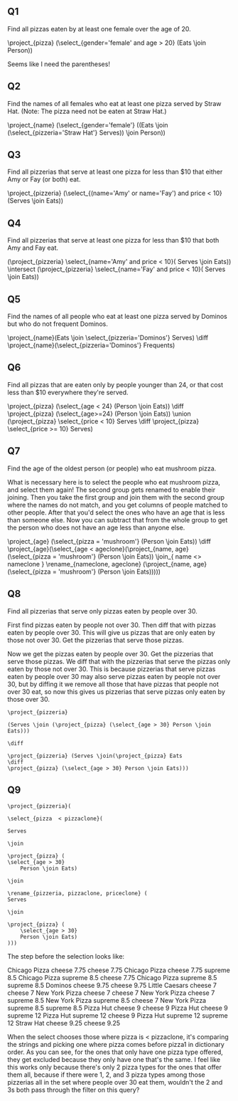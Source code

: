## Q1

Find all pizzas eaten by at least one female over the age of 20. 

\project_{pizza} (\select_{gender='female' and age > 20} (Eats \join Person))

Seems like I need the parentheses! 

## Q2

Find the names of all females who eat at least one pizza served by Straw Hat. (Note: The pizza need not be eaten at Straw Hat.) 

\project_{name} (\select_{gender='female'} ((Eats \join (\select_{pizzeria='Straw Hat'} Serves)) \join Person))

## Q3

Find all pizzerias that serve at least one pizza for less than $10 that either Amy or Fay (or both) eat. 

\project_{pizzeria} (\select_{(name='Amy' or name='Fay') and price < 10} (Serves \join Eats))

## Q4

Find all pizzerias that serve at least one pizza for less than $10 that both Amy and Fay eat. 

(\project_{pizzeria} \select_{name='Amy' and price < 10}( Serves \join Eats))
\intersect
(\project_{pizzeria} \select_{name='Fay' and price < 10}( Serves \join Eats))

## Q5

Find the names of all people who eat at least one pizza served by Dominos but who do not frequent Dominos. 

\project_{name}(Eats \join \select_{pizzeria='Dominos'} Serves)
\diff
\project_{name}(\select_{pizzeria='Dominos'} Frequents)

## Q6

Find all pizzas that are eaten only by people younger than 24, or that cost less than $10 everywhere they're served. 

\project_{pizza} (\select_{age < 24} (Person \join Eats)) \diff \project_{pizza} (\select_{age>=24} (Person \join Eats))
\union 
(\project_{pizza} \select_{price < 10} Serves \diff \project_{pizza} \select_{price >= 10} Serves)

## Q7

Find the age of the oldest person (or people) who eat mushroom pizza. 

What is necessary here is to select the people who eat mushroom pizza, and select them again! The second group gets renamed to enable their joining. Then you take the first group and join them with the second group where the names do not match, and you get columns of people matched to other people. After that you'd select the ones who have an age that is less than someone else. Now you can subtract that from the whole group to get the person who does not have an age less than anyone else. 

\project_{age} (\select_{pizza = 'mushroom'} (Person \join Eats))
\diff
\project_{age}(\select_{age < ageclone}(\project_{name, age} (\select_{pizza = 'mushroom'} (Person \join Eats))
\join_{ name <> nameclone } \rename_{nameclone, ageclone} 
(\project_{name, age} (\select_{pizza = 'mushroom'} (Person \join Eats)))))

## Q8

Find all pizzerias that serve only pizzas eaten by people over 30.

First find pizzas eaten by people not over 30. Then diff that with pizzas eaten by people over 30. This will give us pizzas that are only eaten by those not over 30. Get the pizzerias that serve those pizzas. 

Now we get the pizzas eaten by people over 30. Get the pizzerias that serve those pizzas. We diff that with the pizzerias that serve the pizzas only eaten by those not over 30. This is because pizzerias that serve pizzas eaten by people over 30 may also serve pizzas eaten by people not over 30, but by diffing it we remove all those that have pizzas that people not over 30 eat, so now this gives us pizzerias that serve pizzas only eaten by those over 30. 

```
\project_{pizzeria}

(Serves \join (\project_{pizza} (\select_{age > 30} Person \join Eats)))

\diff

\project_{pizzeria} (Serves \join(\project_{pizza} Eats 
\diff
\project_{pizza} (\select_{age > 30} Person \join Eats)))
```

## Q9

```
\project_{pizzeria}(

\select_{pizza  < pizzaclone}(

Serves

\join

\project_{pizza} (
\select_{age > 30} 
    Person \join Eats)

\join

\rename_{pizzeria, pizzaclone, priceclone} (
Serves

\join

\project_{pizza} (
    \select_{age > 30} 
    Person \join Eats)
)))
```

The step before the selection looks like: 

Chicago Pizza	cheese	7.75	cheese	7.75
Chicago Pizza	cheese	7.75	supreme	8.5
Chicago Pizza	supreme	8.5	cheese	7.75
Chicago Pizza	supreme	8.5	supreme	8.5
Dominos	cheese	9.75	cheese	9.75
Little Caesars	cheese	7	cheese	7
New York Pizza	cheese	7	cheese	7
New York Pizza	cheese	7	supreme	8.5
New York Pizza	supreme	8.5	cheese	7
New York Pizza	supreme	8.5	supreme	8.5
Pizza Hut	cheese	9	cheese	9
Pizza Hut	cheese	9	supreme	12
Pizza Hut	supreme	12	cheese	9
Pizza Hut	supreme	12	supreme	12
Straw Hat	cheese	9.25	cheese	9.25

When the select chooses those where pizza is < pizzaclone, it's comparing the strings and picking one where pizza comes before pizza1 in dictionary order. As you can see, for the ones that only have one pizza type offered, they get excluded because they only have one that's the same. I feel like this works only because there's only 2 pizza types for the ones that offer them all, because if there were 1, 2, and 3 pizza types among those pizzerias all in the set where people over 30 eat them, wouldn't the 2 and 3s both pass through the filter on this query?